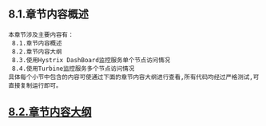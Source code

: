 
## 8.1.章节内容概述
    本章节涉及主要内容有：
     8.1.章节内容概述
     8.2.章节内容大纲
     8.3.使用Hystrix DashBoard监控服务单个节点访问情况
     8.4.使用Turbine监控服务多个节点访问情况
	具体每个小节中包含的内容可使通过下面的章节内容大纲进行查看,所有代码均经过严格测试,可直接复制运行即可。

## <a href="/enhance/markmap/backend/springcloud/springcloud-eureka/chapter/springcloud-eureka-outline5-chapter8.html" target="_blank">8.2.章节内容大纲</a>

<Markmap localtion="/enhance/markmap/backend/springcloud/springcloud-eureka/chapter/springcloud-eureka-outline5-chapter8.html" height="500rem"/>


